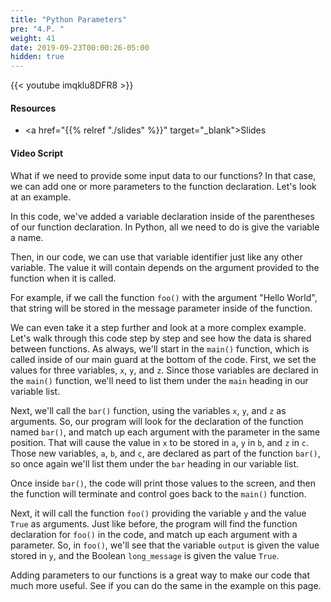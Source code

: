 ```yaml
---
title: "Python Parameters"
pre: "4.P. "
weight: 41
date: 2019-09-23T00:00:26-05:00
hidden: true
---
```


{{< youtube imqklu8DFR8 >}}

#### Resources

* <a href="{{% relref "./slides" %}}" target="_blank">Slides</a>

#### Video Script

What if we need to provide some input data to our functions? In that case, we can add one or more parameters to the function declaration. Let's look at an example.

In this code, we've added a variable declaration inside of the parentheses of our function declaration. In Python, all we need to do is give the variable a name.

Then, in our code, we can use that variable identifier just like any other variable. The value it will contain depends on the argument provided to the function when it is called.

For example, if we call the function `foo()` with the argument "Hello World", that string will be stored in the message parameter inside of the function.

We can even take it a step further and look at a more complex example. Let's walk through this code step by step and see how the data is shared between functions. As always, we'll start in the `main()` function, which is called inside of our main guard at the bottom of the code. First, we set the values for three variables, `x`, `y`, and `z`. Since those variables are declared in the `main()` function, we'll need to list them under the `main` heading in our variable list.

Next, we'll call the `bar()` function, using the variables `x`, `y`, and `z` as arguments. So, our program will look for the declaration of the function named `bar()`, and match up each argument with the parameter in the same position. That will cause the value in `x` to be stored in `a`, `y` in `b`, and `z` in `c`. Those new variables, `a`, `b`, and `c`, are declared as part of the function `bar()`, so once again we'll list them under the `bar` heading in our variable list.

Once inside `bar()`, the code will print those values to the screen, and then the function will terminate and control goes back to the `main()` function.

Next, it will call the function `foo()` providing the variable `y` and the value `True` as arguments. Just like before, the program will find the function declaration for `foo()` in the code, and match up each argument with a parameter. So, in `foo()`, we'll see that the variable `output` is given the value stored in `y`, and the Boolean `long_message` is given the value `True`.

Adding parameters to our functions is a great way to make our code that much more useful. See if you can do the same in the example on this page.
